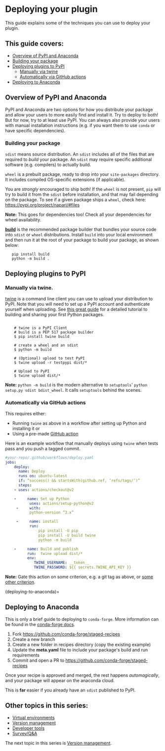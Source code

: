 # Deploying your plugin

This guide explains some of the techniques you can use to deploy your plugin.

## This guide covers:

- [Overview of PyPI and Anaconda](#overview-of-pypi-and-anaconda)
- [Building your package](#building-your-package)
- [Deploying plugins to PyPI](#deploying-plugins-to-pypi)
  - [Manually via twine](#manually-via-twine)
  - [Automatically via GitHub actions](#automatically-via-github-actions)
- [Deploying to Anaconda](#deploying-to-anaconda)

## Overview of PyPI and Anaconda
PyPI and Anaconda are two options for how you distribute your package and allow your users to more easily find and install it.  Try to deploy to both! But for now, try to at least use PyPI. You can always also provide your users with manual installation instructions (e.g. if you want them to use `conda` or have specific dependencies).

### Building your package
`sdist` means source distribution. An `sdist` includes all of the files that are required to *build* your package. An `sdist` may require specific additional software (e.g. compilers) to actually build.

`wheel` is a prebuilt package, ready to drop into your `site-packages` directory. It includes compiled OS-specific extensions (if applicable).

You are *strongly* encouraged to ship both! If the `wheel` is not present, `pip` will try to build it from the `sdist` before installation, and that may fail depending on the package. To see if a given package ships a `wheel`, check here: https://pypi.org/project/napari/#files

**Note:** This goes for dependencies too! Check all your dependencies for wheel availability.

**[build](https://pypa-build.readthedocs.io/en/latest/ )** is the recommended package builder that bundles your source code into `sdist` or `wheel` distributions. Install `build` into your local environment and then run it at the root of your package to build your package, as shown below:

```console
   pip install build
   python -m build .
```

## Deploying plugins to PyPI

### Manually via **twine**.
[twine](https://twine.readthedocs.io/en/latest/ ) is a command line client you can use to upload your distribution to PyPI. Note that you will need to set up a PyPI account and authenticate yourself when uploading. See [this great guide](https://packaging.python.org/en/latest/tutorials/packaging-projects/) for a detailed tutorial to building and sharing your first Python packages.

```console

    # twine is a PyPI Client
    # build is a PEP 517 package builder
    $ pip install twine build

    # create a wheel and an sdist
    $ python -m build

    # (Optional) upload to test PyPI
    $ twine upload -r testpypi dist/*

    # Upload to PyPI
    $ twine upload dist/*

```
**Note:** `python -m build` is the modern alternative to `setuptools`' `python setup.py sdist bdist_wheel`. It calls `setuptools` behind the scenes.

### Automatically via GitHub actions
This requires either:
* Running `twine` as above in a workflow after setting up Python and installing it
or
* Using a pre-made [GitHub action](https://github.com/pypa/gh-action-pypi-publish)

Here is an example workflow that manually deploys using `twine` when tests pass and you push a tagged commit.

```yaml
#your-repo/.github/workflows/deploy.yaml
jobs:
    deploy:
      name: Deploy
      runs on: ubuntu-latest
      if: “success() && startsWith(github.ref, ‘refs/tags/’)”
      steps:
    - uses: actions/checkout@v2

    -     name: Set up Python
           uses: actions/setup-python@v2
     -     with:
           python-version “3.x”

     -     name: install
           run:
               pip install -U pip
               pip install -U build twine
               python -m build

    -     name: Build and publish
          run:  twine upload dist/*
          env:
             TWINE_USERNAME: __token__
             TWINE_PASSWORD: ${{ secrets.TWINE_API_KEY }}

```

  **Note:** Gate this action on some criterion, e.g. a git tag as above, or [some other criterion](https://docs.github.com/en/actions/writing-workflows/choosing-when-your-workflow-runs/events-that-trigger-workflows).

(deploying-to-anaconda)=
## Deploying to Anaconda
This is only a brief guide to deploying to `conda-forge`. More information can be found in the [conda-forge docs](https://conda-forge.org/docs/maintainer/adding_pkgs.html).

1. Fork https://github.com/conda-forge/staged-recipes
2. Create a new branch
3. Create a new folder in recipes directory (copy the existing example)
4. Update the **meta.yaml** file to include your package's build and run requirements
5. Commit and open a PR to https://github.com/conda-forge/staged-recipes

Once your recipe is approved and merged, the rest happens *automagically*, and your package will appear on the anaconda cloud.

This is **far** easier if you already have an `sdist` published to PyPI.

## Other topics in this series:
* [Virtual environments](./1-virtual-environments.md)
* [Version management](./3-version-management.md)
* [Developer tools](./4-developer-tools.md)
* [Survey/Q&A](./5-survey.md)

The next topic in this series is [Version management](./3-version-management.md).
